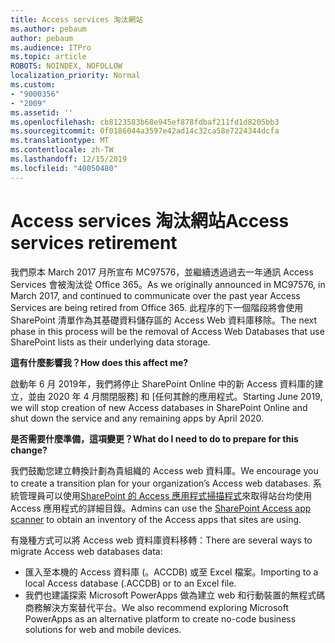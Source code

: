 ```yaml
---
title: Access services 淘汰網站
ms.author: pebaum
author: pebaum
ms.audience: ITPro
ms.topic: article
ROBOTS: NOINDEX, NOFOLLOW
localization_priority: Normal
ms.custom:
- "9000356"
- "2009"
ms.assetid: ''
ms.openlocfilehash: cb8123583b68e945ef878fdbaf211fd1d8205bb3
ms.sourcegitcommit: 0f0186044a3597e42ad14c32ca58e7224344dcfa
ms.translationtype: MT
ms.contentlocale: zh-TW
ms.lasthandoff: 12/15/2019
ms.locfileid: "40050480"
---
```

# <a name="access-services-retirement"></a><span data-ttu-id="7b610-102">Access services 淘汰網站</span><span class="sxs-lookup"><span data-stu-id="7b610-102">Access services retirement</span></span>

<span data-ttu-id="7b610-103">我們原本 March 2017 月所宣布 MC97576，並繼續透過過去一年通訊 Access Services 會被淘汰從 Office 365。</span><span class="sxs-lookup"><span data-stu-id="7b610-103">As we originally announced in MC97576, in March 2017, and continued to communicate over the past year Access Services are being retired from Office 365.</span></span> <span data-ttu-id="7b610-104">此程序的下一個階段將會使用 SharePoint 清單作為其基礎資料儲存區的 Access Web 資料庫移除。</span><span class="sxs-lookup"><span data-stu-id="7b610-104">The next phase in this process will be the removal of Access Web Databases that use SharePoint lists as their underlying data storage.</span></span>

<span data-ttu-id="7b610-105">**這有什麼影響我？**</span><span class="sxs-lookup"><span data-stu-id="7b610-105">**How does this affect me?**</span></span>

<span data-ttu-id="7b610-106">啟動年 6 月 2019年，我們將停止 SharePoint Online 中的新 Access 資料庫的建立，並由 2020 年 4 月關閉服務] 和 [任何其餘的應用程式。</span><span class="sxs-lookup"><span data-stu-id="7b610-106">Starting June 2019, we will stop creation of new Access databases in SharePoint Online and shut down the service and any remaining apps by April 2020.</span></span>

<span data-ttu-id="7b610-107">**是否需要什麼準備，這項變更？**</span><span class="sxs-lookup"><span data-stu-id="7b610-107">**What do I need to do to prepare for this change?**</span></span>

<span data-ttu-id="7b610-108">我們鼓勵您建立轉換計劃為貴組織的 Access web 資料庫。</span><span class="sxs-lookup"><span data-stu-id="7b610-108">We encourage you to create a transition plan for your organization’s Access web databases.</span></span> <span data-ttu-id="7b610-109">系統管理員可以使用[SharePoint 的 Access 應用程式掃描程式](https://github.com/SharePoint/PnP-Tools/tree/master/Solutions/SharePoint.AccessApp.Scanner)來取得站台均使用 Access 應用程式的詳細目錄。</span><span class="sxs-lookup"><span data-stu-id="7b610-109">Admins can use the [SharePoint Access app scanner](https://github.com/SharePoint/PnP-Tools/tree/master/Solutions/SharePoint.AccessApp.Scanner) to obtain an inventory of the Access apps that sites are using.</span></span>

<span data-ttu-id="7b610-110">有幾種方式可以將 Access web 資料庫資料移轉：</span><span class="sxs-lookup"><span data-stu-id="7b610-110">There are several ways to migrate Access web databases data:</span></span>

- <span data-ttu-id="7b610-111">匯入至本機的 Access 資料庫 (。ACCDB) 或至 Excel 檔案。</span><span class="sxs-lookup"><span data-stu-id="7b610-111">Importing to a local Access database (.ACCDB) or to an Excel file.</span></span>
- <span data-ttu-id="7b610-112">我們也建議探索 Microsoft PowerApps 做為建立 web 和行動裝置的無程式碼商務解決方案替代平台。</span><span class="sxs-lookup"><span data-stu-id="7b610-112">We also recommend exploring Microsoft PowerApps as an alternative platform to create no-code business solutions for web and mobile devices.</span></span>